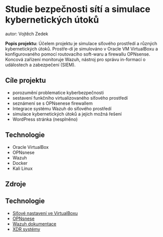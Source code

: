 # Studie bezpečnosti sítí a simulace kybernetických útoků

autor: Vojtěch Zedek

**Popis projektu:** Účelem projektu je simulace síťového prostředí a různých kybernetických útoků. Prostře-dí je simulováno v Oracle VM VirtualBoxu a konfigurovaného pomocí routovacího soft-waru a firewallu OPNsense. Koncová zařízení monitoruje Wazuh, nástroj pro správu in-formací o událostech a zabezpečení (SIEM).

##  Cíle projektu 

+ porozumění problematice kyberbezpečnosti
+ sestavení funkčního virtualizovaného síťového prostředí
+ seznámení se s OPNsenese firewallem
+ Integrace systému Wazuh do síťového prostředí
+ simulace kybernetických útoků a jejich možná řešení
+ WordPress stránka (nesplněno)

## Technologie

+ Oracle VirtualBox
+ OPNsnese
+ Wazuh
+ Docker
+ Kali Linux

## Zdroje

## Technologie

+ [Síťové nastavení ve VirtualBoxu](https://www.nakivo.com/blog/virtualbox-network-setting-guide/)
+ [OPNsnese](https://docs.opnsense.org/index.html)
+ [Wazuh dokumentace](https://documentation.wazuh.com/current/index.html)
+ [XDR systémy](https://procomputing.cz/co-je-xdr-a-jakou-roli-hraje-v-moderni-kyberbezpecnosti/)
  



  














